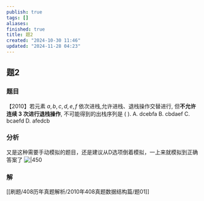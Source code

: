 ```yaml
---
publish: true
tags: []
aliases: 
finished: true
title: 题2
created: "2024-10-30 11:46"
updated: "2024-11-28 04:23"
---
```

## 题2
### 题目
【2010】若元素 $a,b,c,d,e,f$ 依次进栈,允许进栈、退栈操作交替进行, 但**不允许连续 3 次进行退栈操作**, 不可能得到的出栈序列是 ( ).
A. dcebfa 
B. cbdaef 
C. bcaefd 
D. afedcb
### 分析
又是这种需要手动模拟的题目，还是建议从D选项倒着模拟，一上来就模拟到正确答案了
![|450](https://img.hwenyi.live/202411281214232.webp)
### 解
[[刷题/408历年真题解析/2010年408真题数据结构篇/题01]]